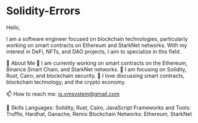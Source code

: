 # Solidity-Errors


Hello, 

I am a software engineer focused on blockchain technologies, particularly working on smart contracts on Ethereum and StarkNet networks. With my interest in DeFi, NFTs, and DAO projects, I aim to specialize in this field.

🌟 About Me
🔭 I am currently working on smart contracts on the Ethereum, Binance Smart Chain, and StarkNet networks.
🌱 I am focusing on Solidity, Rust, Cairo, and blockchain security.
💬 I love discussing smart contracts, blockchain technology, and the crypto economy.

📫 How to reach me: io.vmsystem@gmail.com

💼 Skills
Languages: Solidity, Rust, Cairo, JavaScript
Frameworks and Tools: Truffle, Hardhat, Ganache, Remix
Blockchain Networks: Ethereum, StarkNet
